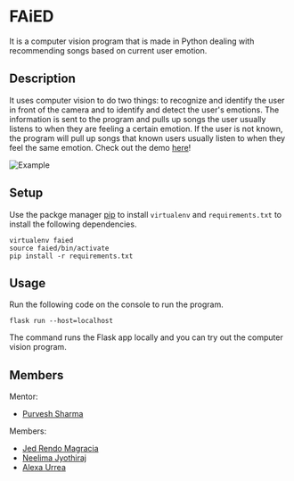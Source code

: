 # FAiED

It is a computer vision program that is made in Python dealing with recommending songs based on current user emotion.

## Description

It uses computer vision to do two things: to recognize and identify the user in front of the camera and to identify and detect the user's emotions. The information is sent to the program and pulls up songs the user usually listens to when they are feeling a certain emotion. If the user is not known, the program will pull up songs that known users usually listen to when they feel the same emotion.
Check out the demo [here](https://youtu.be/q1TP3IaOYyg)!

![Example](https://user-images.githubusercontent.com/45746064/111519609-a7988200-872d-11eb-957e-88ec18adb931.png)

## Setup

Use the packge manager [pip](https://pip.pypa.io/en/stable/) to install `virtualenv` and `requirements.txt` to install the following dependencies.

```pip install virtualenv
virtualenv faied
source faied/bin/activate
pip install -r requirements.txt
```

## Usage

Run the following code on the console to run the program.

`flask run --host=localhost`

The command runs the Flask app locally and you can try out the computer vision program.

## Members

Mentor:
- [Purvesh Sharma](https://www.linkedin.com/in/sharmapurvesh/)

Members:
- [Jed Rendo Magracia](https://www.linkedin.com/in/jedrendomagracia/)
- [Neelima Jyothiraj](https://www.linkedin.com/in/neelima-jyothiraj/)
- [Alexa Urrea](https://www.linkedin.com/in/alexa-urrea-45b0961b8/)
